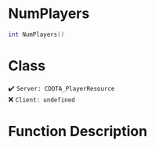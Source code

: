 # NumPlayers
```lua
int NumPlayers()
```
# Class
✔️ `Server: CDOTA_PlayerResource`  
❌ `Client: undefined`  

# Function Description

